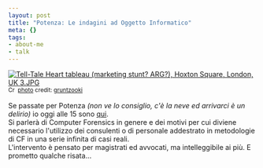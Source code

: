 ```yaml
--- 
layout: post
title: "Potenza: Le indagini ad Oggetto Informatico"
meta: {}
tags: 
- about-me
- talk
---
```

<a href="http://www.flickr.com/photos/37996580417@N01/2403374818/" title="Tell-Tale Heart tableau (marketing stunt? ARG?), Hoxton Square, London, UK 3.JPG" target="_blank"><img src="http://www.lastknight.com/download//2009/02/2403374818_d149bfa677_m.jpg" alt="Tell-Tale Heart tableau (marketing stunt? ARG?), Hoxton Square, London, UK 3.JPG" border="0" /></a>  
<small><a href="http://creativecommons.org/licenses/by-sa/2.0/" title="Attribution-ShareAlike License" target="_blank"><img src="http://www.lastknight.com/wp-content/plugins/photo-dropper/images/cc.png" alt="Creative Commons License" border="0" width="16" height="16" align="absmiddle" /></a> <a href="http://www.photodropper.com/photos/" target="_blank">photo</a> credit: <a href="http://www.flickr.com/photos/37996580417@N01/2403374818/" title="gruntzooki" target="_blank">gruntzooki</a></small>  
  
Se passate per Potenza *(non ve lo consiglio, c'è la neve ed arrivarci è un delirio)* io oggi alle 15 sono [qui](http://www.iresud.basilicata.it/Welcome.do?service=objects&id_root=18&Progressivo=21&id_type=5&visu).  
Si parlerà di Computer Forensics in genere e dei motivi per cui diviene necessario l'utilizzo dei consulenti o di personale addestrato in metodologie di CF in una serie infinita di casi reali.  
L'intervento è pensato per magistrati ed avvocati, ma intelleggibile ai più. E prometto qualche risata...   
